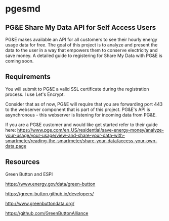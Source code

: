 # pgesmd
## PG&amp;E Share My Data API for Self Access Users

PG&E makes available an API for all customers to see their hourly energy usage data for free.  The goal of this project is to analyze and present the data to the user in a way that empowers them to conserve electricity and save money.  A detailed guide to registering for Share My Data with PG&E is coming soon.

## Requirements

You will submit to PG&E a valid SSL certificate during the registration process.  I use Let's Encrypt.

Consider that as of now, PG&E will require that you are forwarding port 443 to the webserver component that is part of this project.  PG&E's API is asynchronous - this webserver is listening for incoming data from PG&E.

If you are a PG&E customer and would like get started refer to their guide here:
https://www.pge.com/en_US/residential/save-energy-money/analyze-your-usage/your-usage/view-and-share-your-data-with-smartmeter/reading-the-smartmeter/share-your-data/access-your-own-data.page

## Resources
Green Button and ESPI

https://www.energy.gov/data/green-button

https://green-button.github.io/developers/

http://www.greenbuttondata.org/

https://github.com/GreenButtonAlliance
